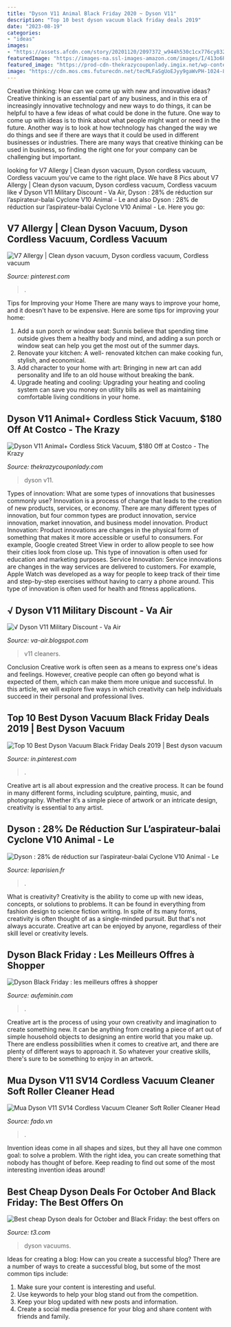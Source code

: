 ```yaml
---
title: "Dyson V11 Animal Black Friday 2020 ~ Dyson V11"
description: "Top 10 best dyson vacuum black friday deals 2019"
date: "2023-08-19"
categories:
- "ideas"
images:
- "https://assets.afcdn.com/story/20201120/2097372_w944h530c1cx776cy832cxt0cyt143cxb1500cyb1500.jpg"
featuredImage: "https://images-na.ssl-images-amazon.com/images/I/413o6PgzAZL.jpg"
featured_image: "https://prod-cdn-thekrazycouponlady.imgix.net/wp-content/uploads/2020/11/costco-dyson-v11-vacuum-black-friday-2020-1605819636-1605819636.jpg?auto=compress,format&amp;fit=max"
image: "https://cdn.mos.cms.futurecdn.net/tecMLFaSgUoEJyy9gaWvPH-1024-80.jpg"
---
```



Creative thinking: How can we come up with new and innovative ideas?
Creative thinking is an essential part of any business, and in this era of increasingly innovative technology and new ways to do things, it can be helpful to have a few ideas of what could be done in the future. One way to come up with ideas is to think about what people might want or need in the future. Another way is to look at how technology has changed the way we do things and see if there are ways that it could be used in different businesses or industries. There are many ways that creative thinking can be used in business, so finding the right one for your company can be challenging but important.

	

		
looking for V7 Allergy | Clean dyson vacuum, Dyson cordless vacuum, Cordless vacuum you've came to the right place. We have 8 Pics about V7 Allergy | Clean dyson vacuum, Dyson cordless vacuum, Cordless vacuum like √ Dyson V11 Military Discount - Va Air, Dyson : 28% de réduction sur l’aspirateur-balai Cyclone V10 Animal - Le and also Dyson : 28% de réduction sur l’aspirateur-balai Cyclone V10 Animal - Le. Here you go:
		
    
## V7 Allergy | Clean Dyson Vacuum, Dyson Cordless Vacuum, Cordless Vacuum

<img loading=lazy src="https://i.pinimg.com/736x/6b/6a/32/6b6a32024e11767d75baf4f24373df7a.jpg" onerror="this.onerror=null;this.src='https://tse4.mm.bing.net/th?id=OIP.4Qzid8kwa6RWNhAlYZqk1AAAAA&amp;pid=15.1';" alt="V7 Allergy | Clean dyson vacuum, Dyson cordless vacuum, Cordless vacuum">

_Source: pinterest.com_

>. 

	

Tips for Improving your Home
There are many ways to improve your home, and it doesn't have to be expensive. Here are some tips for improving your home: 
1. Add a sun porch or window seat: Sunnis believe that spending time outside gives them a healthy body and mind, and adding a sun porch or window seat can help you get the most out of the summer days. 
2. Renovate your kitchen: A well- renovated kitchen can make cooking fun, stylish, and economical. 
3. Add character to your home with art: Bringing in new art can add personality and life to an old house without breaking the bank. 
4. Upgrade heating and cooling: Upgrading your heating and cooling system can save you money on utility bills as well as maintaining comfortable living conditions in your home.

    
## Dyson V11 Animal+ Cordless Stick Vacuum, $180 Off At Costco - The Krazy

<img loading=lazy src="https://prod-cdn-thekrazycouponlady.imgix.net/wp-content/uploads/2020/11/costco-dyson-v11-vacuum-black-friday-2020-1605819636-1605819636.jpg?auto=compress,format&amp;fit=max" onerror="this.onerror=null;this.src='https://tse2.mm.bing.net/th?id=OIP.KZ8PTLMvy2g2Q-AtLAh9qwHaFj&amp;pid=15.1';" alt="Dyson V11 Animal+ Cordless Stick Vacuum, $180 Off at Costco - The Krazy">

_Source: thekrazycouponlady.com_

>dyson v11. 

	

Types of innovation: What are some types of innovations that businesses commonly use?
Innovation is a process of change that leads to the creation of new products, services, or economy. There are many different types of innovation, but four common types are product innovation, service innovation, market innovation, and business model innovation. 
Product Innovation: Product innovations are changes in the physical form of something that makes it more accessible or useful to consumers. For example, Google created Street View in order to allow people to see how their cities look from close up. This type of innovation is often used for education and marketing purposes. Service Innovation: Service innovations are changes in the way services are delivered to customers. For example, Apple Watch was developed as a way for people to keep track of their time and step-by-step exercises without having to carry a phone around. This type of innovation is often used for health and fitness applications.

    
## √ Dyson V11 Military Discount - Va Air

<img loading=lazy src="https://i.insider.com/5f99cf9969331a0011bc5dd6?width=1100&amp;format=jpeg&amp;auto=webp" onerror="this.onerror=null;this.src='https://tse3.mm.bing.net/th?id=OIP.eoYi-Csci-uxVeMIMX8BOwHaFj&amp;pid=15.1';" alt="√ Dyson V11 Military Discount - Va Air">

_Source: va-air.blogspot.com_

>v11 cleaners. 

	

Conclusion
Creative work is often seen as a means to express one's ideas and feelings. However, creative people can often go beyond what is expected of them, which can make them more unique and successful. In this article, we will explore five ways in which creativity can help individuals succeed in their personal and professional lives.

    
## Top 10 Best Dyson Vacuum Black Friday Deals 2019 | Best Dyson Vacuum

<img loading=lazy src="https://i.pinimg.com/736x/78/1e/de/781ede508f3bb16fae9ca53a27c53baa.jpg" onerror="this.onerror=null;this.src='https://tse3.mm.bing.net/th?id=OIP.Gk7VhMqfYoDScih2X0X0AgHaEv&amp;pid=15.1';" alt="Top 10 Best Dyson Vacuum Black Friday Deals 2019 | Best dyson vacuum">

_Source: in.pinterest.com_

>. 

	

Creative art is all about expression and the creative process. It can be found in many different forms, including sculpture, painting, music, and photography. Whether it’s a simple piece of artwork or an intricate design, creativity is essential to any artist.

    
## Dyson : 28% De Réduction Sur L’aspirateur-balai Cyclone V10 Animal - Le

<img loading=lazy src="https://www.leparisien.fr/resizer/XeRI9WuXDlFgalAqOIOaA1TxZzw=/932x582/cloudfront-eu-central-1.images.arcpublishing.com/leparisien/6APA4UFDRNQLEQM4FMNV7OJ2YQ.jpg" onerror="this.onerror=null;this.src='https://tse4.mm.bing.net/th?id=OIP.9W3unaN6ELMjtr-fwx-qOwHaEn&amp;pid=15.1';" alt="Dyson : 28% de réduction sur l’aspirateur-balai Cyclone V10 Animal - Le">

_Source: leparisien.fr_

>. 

	

What is creativity?
Creativity is the ability to come up with new ideas, concepts, or solutions to problems. It can be found in everything from fashion design to science fiction writing. In spite of its many forms, creativity is often thought of as a single-minded pursuit. But that's not always accurate. Creative art can be enjoyed by anyone, regardless of their skill level or creativity levels.

    
## Dyson Black Friday : Les Meilleurs Offres à Shopper

<img loading=lazy src="https://assets.afcdn.com/story/20201120/2097372_w944h530c1cx776cy832cxt0cyt143cxb1500cyb1500.jpg" onerror="this.onerror=null;this.src='https://tse2.mm.bing.net/th?id=OIP.4mxVIYrcXLcKONPyPY30ygHaEK&amp;pid=15.1';" alt="Dyson Black Friday : les meilleurs offres à shopper">

_Source: aufeminin.com_

>. 

	

Creative art is the process of using your own creativity and imagination to create something new. It can be anything from creating a piece of art out of simple household objects to designing an entire world that you make up. There are endless possibilities when it comes to creative art, and there are plenty of different ways to approach it. So whatever your creative skills, there's sure to be something to enjoy in an artwork.

    
## Mua Dyson V11 SV14 Cordless Vacuum Cleaner Soft Roller Cleaner Head

<img loading=lazy src="https://images-na.ssl-images-amazon.com/images/I/413o6PgzAZL.jpg" onerror="this.onerror=null;this.src='https://tse4.mm.bing.net/th?id=OIP._bpRns-ZyQ_FO-oCNYra5AHaHa&amp;pid=15.1';" alt="Mua Dyson V11 SV14 Cordless Vacuum Cleaner Soft Roller Cleaner Head">

_Source: fado.vn_

>. 

	

Invention ideas come in all shapes and sizes, but they all have one common goal: to solve a problem. With the right idea, you can create something that nobody has thought of before. Keep reading to find out some of the most interesting invention ideas around!

    
## Best Cheap Dyson Deals For October And Black Friday: The Best Offers On

<img loading=lazy src="https://cdn.mos.cms.futurecdn.net/tecMLFaSgUoEJyy9gaWvPH-1024-80.jpg" onerror="this.onerror=null;this.src='https://tse3.mm.bing.net/th?id=OIP.l9jezCe-pE51DAlwAcjxPgHaDL&amp;pid=15.1';" alt="Best cheap Dyson deals for October and Black Friday: the best offers on">

_Source: t3.com_

>dyson vacuums. 

	

Ideas for creating a blog: How can you create a successful blog?
There are a number of ways to create a successful blog, but some of the most common tips include: 
1. Make sure your content is interesting and useful.
2. Use keywords to help your blog stand out from the competition.
3. Keep your blog updated with new posts and information.
4. Create a social media presence for your blog and share content with friends and family.

